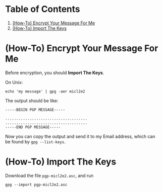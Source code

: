 
# Table of Contents

1.  [(How-To) Encrypt Your Message For Me](#org1541c52)
2.  [(How-To) Import The Keys](#org27a45ee)



<a id="org1541c52"></a>

# (How-To) Encrypt Your Message For Me

Before encryption, you should ****Import The Keys****.

On Unix:

    echo 'my message' | gpg -aer micl2e2

The output should be like:

    -----BEGIN PGP MESSAGE-----
    
    .....................................
    .....................................
    -----END PGP MESSAGE-----

Now you can copy the output and send it to my Email address, which
can be found by `gpg --list-keys`.


<a id="org27a45ee"></a>

# (How-To) Import The Keys

Download the file `pgp-micl2e2.asc`, and run

    gpg --import pgp-micl2e2.asc

